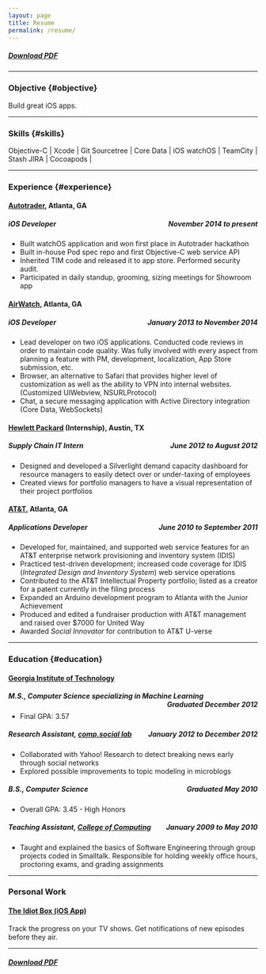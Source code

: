 ```yaml
---
layout: page
title: Resume
permalink: /resume/
---
```


##### [Download PDF](/resources/resume.pdf)

------

### Objective {#objective}

Build great iOS apps.
<!-- Seeking a full-time position as a iOS Developer. Three years of iOS development experience. Very familiar with Objective-C and currently learning Swift. Helped build 5 apps currently in the App Store. -->

------

### Skills {#skills}

Objective-C | Xcode | Git
Sourcetree | Core Data | iOS
watchOS | TeamCity | Stash
JIRA | Cocoapods |

------

### Experience {#experience}

#### [Autotrader](http://www.autotrader.com), Atlanta, GA

##### *iOS Developer* <span style="float:right;">*November 2014 to present*</span>
- Built watchOS application and won first place in Autotrader hackathon
- Built in-house Pod spec repo and first Objective-C web service API
- Inherited TIM code and released it to app store. Performed security audit.
- Participated in daily standup, grooming, sizing meetings for Showroom app
  
#### [AirWatch](http://www.air-watch.com), Atlanta, GA

##### *iOS Developer* <span style="float:right;">*January 2013 to November 2014*</span>
- Lead developer on two iOS applications. Conducted code reviews in order to maintain code quality. Was fully involved with every aspect from planning a feature with PM, development, localization, App Store submission, etc.
- Browser, an alternative to Safari that provides higher level of customization as well as the ability to VPN into internal websites. (Customized UIWebview, NSURLProtocol)
- Chat, a secure messaging application with Active Directory integration (Core Data, WebSockets)

#### [Hewlett Packard](http://www.hp.com/country/us/en/uc/welcome.html) (Internship), Austin, TX

##### *Supply Chain IT Intern* <span style="float:right;">*June 2012 to August 2012*</span>
- Designed and developed a Silverlight demand capacity dashboard for resource managers to easily detect over or under-taxing of employees
- Created views for portfolio managers to have a visual representation of their project portfolios

#### [AT&T](http://www.att.com), Atlanta, GA

##### *Applications Developer* <span style="float:right;">*June 2010 to September 2011*</span>
- Developed for, maintained, and supported web service features for an AT&T enterprise network provisioning and inventory system (IDIS)
- Practiced test-driven development; increased code coverage for IDIS (_Integrated Design and Inventory System_) web service operations
- Contributed to the AT&T Intellectual Property portfolio; listed as a creator for a patent currently in the filing process
- Expanded an Arduino development program to Atlanta with the Junior Achievement
- Produced and edited a fundraiser production with AT&T management and raised over $7000 for United Way
- Awarded _Social Innovator_ for contribution to AT&T U-verse

------

### Education {#education}

#### [Georgia Institute of Technology](http://www.gatech.edu)

##### *M.S., Computer Science specializing in Machine Learning* <span style="float:right;">*Graduated December 2012*</span>
- Final GPA: 3.57

##### *Research Assistant, [comp.social lab](http://comp.social.gatech.edu)* <span style="float:right;">*January 2012 to December 2012*</span>
- Collaborated with Yahoo! Research to detect breaking news early through social networks
- Explored possible improvements to topic modeling in microblogs

##### *B.S., Computer Science* <span style="float:right;">*Graduated May 2010*</span>
- Overall GPA: 3.45 - High Honors

##### *Teaching Assistant, [College of Computing](http://www.cc.gatech.edu)* <span style="float:right;">*January 2009 to May 2010*</span>
- Taught and explained the basics of Software Engineering through group projects coded in Smalltalk. Responsible for holding weekly office hours, proctoring exams, and grading assignments

------

### Personal Work

#### [The Idiot Box (iOS App)](https://itunes.apple.com/us/app/the-idiot-box/id735778179?mt=8)

Track the progress on your TV shows. Get notifications of new episodes before they air.

------

##### [Download PDF](/resources/resume.pdf)
